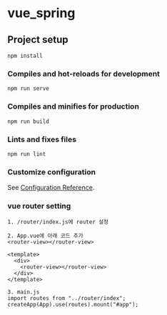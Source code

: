 # vue_spring

## Project setup

```
npm install
```

### Compiles and hot-reloads for development

```
npm run serve
```

### Compiles and minifies for production

```
npm run build
```

### Lints and fixes files

```
npm run lint
```

### Customize configuration

See [Configuration Reference](https://cli.vuejs.org/config/).

### vue router setting

```
1. /router/index.js에 router 설정

2. App.vue에 아래 코드 추가
<router-view></router-view>

<template>
  <div>
    <router-view></router-view>
  </div>
</template>

3. main.js
import routes from "../router/index";
createApp(App).use(routes).mount("#app");
```
